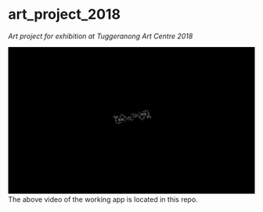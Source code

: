 # art_project_2018
_Art project for exhibition at Tuggeranong Art Centre 2018_

[![video of working app](pic.png)](https://youtu.be/6AcObVanpRA "video of working app")
The above video of the working app is located in this repo.
